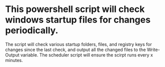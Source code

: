 # This powershell script will check windows startup files for changes periodically. 

The script will check various startup folders, files, and registry keys for changes since the last check, and output all the changed files to the Write-Output variable. 
The scheduler script will ensure the scirpt runs every x minutes. 
